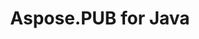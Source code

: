---
title: Aspose.PUB for Java
type: docs
weight: 11
url: /java/
keywords: 
description: 
is_root: true
---